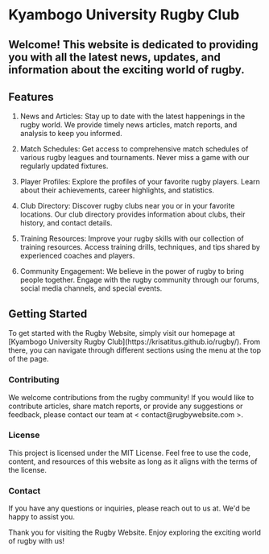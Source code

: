 # Kyambogo University Rugby Club
## <span>Welcome!</span> This website is dedicated to providing you with all the latest news, updates, and information about the exciting world of rugby.

## Features
1. News and Articles: Stay up to date with the latest happenings in the rugby world. We provide timely news articles, match reports, and analysis to keep you informed.

2. Match Schedules: Get access to comprehensive match schedules of various rugby leagues and tournaments. Never miss a game with our regularly updated fixtures.

3. Player Profiles: Explore the profiles of your favorite rugby players. Learn about their achievements, career highlights, and statistics.

4. Club Directory: Discover rugby clubs near you or in your favorite locations. Our club directory provides information about clubs, their history, and contact details.

5. Training Resources: Improve your rugby skills with our collection of training resources. Access training drills, techniques, and tips shared by experienced coaches and players.

6. Community Engagement: We believe in the power of rugby to bring people together. Engage with the rugby community through our forums, social media channels, and special events.

## Getting Started
 <p>To get started with the Rugby Website, simply visit our homepage at [Kyambogo University Rugby Club](https://krisatitus.github.io/rugby/).  From there, you can navigate through different sections using the menu at the top of the page.</p>

### Contributing
 <p>We welcome contributions from the rugby community! If you would like to contribute articles, share match reports, or provide any suggestions or feedback, please contact our team at < contact@rugbywebsite.com >.

### License
<p>This project is licensed under the MIT License. Feel free to use the code, content, and resources of this website as long as it aligns with the terms of the license.</p>

### Contact
<p>If you have any questions or inquiries, please reach out to us at. We'd be happy to assist you.</p>

<p>Thank you for visiting the Rugby Website. Enjoy exploring the exciting world of rugby with us!</p>

